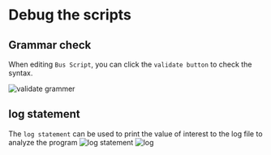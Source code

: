 # Debug the scripts

## Grammar check
When editing `Bus Script`, you can click the `validate button` to check the syntax.

![validate grammer](https://raw.githubusercontent.com/jaynsw/bustake-site/main/docs/images/validate-grammer.png)

## log statement
The `log statement` can be used to print the value of interest to the log file to analyze the program
![log statement](https://raw.githubusercontent.com/jaynsw/bustake-site/main/docs/images/log-statement.png)
![log](https://raw.githubusercontent.com/jaynsw/bustake-site/main/docs/images/log.png)
